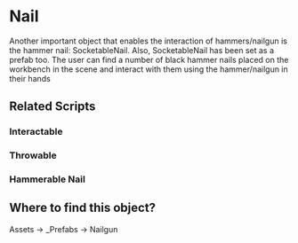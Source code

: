 # Nail

Another important object that enables the interaction of hammers/nailgun is the hammer nail: SocketableNail. Also, SocketableNail has been set as a prefab too. The user can find a number of black hammer nails placed on the workbench in the scene and interact with them using the hammer/nailgun in their hands


## Related Scripts
### Interactable
### Throwable
### Hammerable Nail



## Where to find this object?
Assets -> _Prefabs -> Nailgun